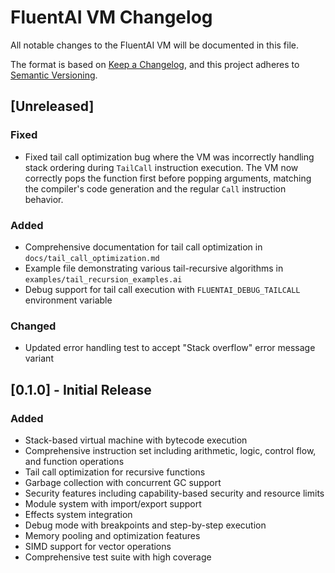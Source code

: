 # FluentAI VM Changelog

All notable changes to the FluentAI VM will be documented in this file.

The format is based on [Keep a Changelog](https://keepachangelog.com/en/1.0.0/),
and this project adheres to [Semantic Versioning](https://semver.org/spec/v2.0.0.html).

## [Unreleased]

### Fixed
- Fixed tail call optimization bug where the VM was incorrectly handling stack ordering during `TailCall` instruction execution. The VM now correctly pops the function first before popping arguments, matching the compiler's code generation and the regular `Call` instruction behavior.

### Added
- Comprehensive documentation for tail call optimization in `docs/tail_call_optimization.md`
- Example file demonstrating various tail-recursive algorithms in `examples/tail_recursion_examples.ai`
- Debug support for tail call execution with `FLUENTAI_DEBUG_TAILCALL` environment variable

### Changed
- Updated error handling test to accept "Stack overflow" error message variant

## [0.1.0] - Initial Release

### Added
- Stack-based virtual machine with bytecode execution
- Comprehensive instruction set including arithmetic, logic, control flow, and function operations
- Tail call optimization for recursive functions
- Garbage collection with concurrent GC support
- Security features including capability-based security and resource limits
- Module system with import/export support
- Effects system integration
- Debug mode with breakpoints and step-by-step execution
- Memory pooling and optimization features
- SIMD support for vector operations
- Comprehensive test suite with high coverage